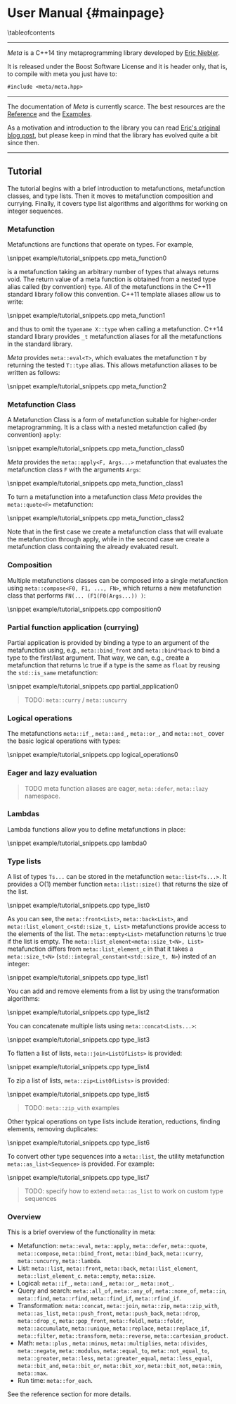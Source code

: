 User Manual       {#mainpage}
===========

\tableofcontents

--------------------------------------------
*Meta* is a C++14 tiny metaprogramming library developed by
[Eric Niebler](https://github.com/ericniebler).

It is released under the Boost Software License and it is header only, that is,
to compile with meta you just have to:

~~~~~~~{.cpp}
#include <meta/meta.hpp>
~~~~~~~

--------------------------------------------

The documentation of *Meta* is currently scarce. The best resources are the
<a href="group__meta.html">Reference</a> and the
<a href="examples.html">Examples</a>.

As a motivation and introduction to the library you can read
[Eric's original blog post](http://ericniebler.com/2014/11/13/tiny-metaprogramming-library/),
but please keep in mind that the library has evolved quite a bit since then.

--------------------------------------------

## Tutorial

The tutorial begins with a brief introduction to metafunctions, metafunction
classes, and type lists. Then it moves to metafunction composition and
currying. Finally, it covers type list algorithms and algorithms for working on
integer sequences.

### Metafunction

Metafunctions are functions that operate on types. For example,

\snippet example/tutorial_snippets.cpp meta_function0

is a metafunction taking an arbitrary number of types that always returns
void. The return value of a meta function is obtained from a nested type alias
called (by convention) `type`. All of the metafunctions in the C++11 standard
library follow this convention. C++11 template aliases allow us to write:

\snippet example/tutorial_snippets.cpp meta_function1

and thus to omit the `typename X::type` when calling a metafunction. C++14
standard library provides `_t` metafunction aliases for all the metafunctions in
the standard library.

*Meta* provides `meta::eval<T>`, which evaluates the metafunction `T` by
 returning the tested `T::type` alias. This allows metafunction aliases to be
 written as follows:

\snippet example/tutorial_snippets.cpp meta_function2

### Metafunction Class

A Metafunction Class is a form of metafunction suitable for higher-order
metaprogramming. It is a class with a nested metafunction called (by convention)
`apply`:

\snippet example/tutorial_snippets.cpp meta_function_class0

*Meta* provides the `meta::apply<F, Args...>` metafunction that evaluates the
 metafunction class `F` with the arguments `Args`:

\snippet example/tutorial_snippets.cpp meta_function_class1

To turn a metafunction into a metafunction class *Meta* provides the
`meta::quote<F>` metafunction:

\snippet example/tutorial_snippets.cpp meta_function_class2

Note that in the first case we create a metafunction class that will evaluate
the metafunction through apply, while in the second case we create a
metafunction class containing the already evaluated result.

### Composition

Multiple metafunctions classes can be composed into a single metafunction using
`meta::compose<F0, F1, ..., FN>`, which returns a new metafunction class that
performs `FN(... (F1(F0(Args...)) )`:

\snippet example/tutorial_snippets.cpp composition0

### Partial function application (currying)

Partial application is provided by binding a type to an argument of the
metafunction using, e.g., `meta::bind_front` and `meta::bind*back` to bind a
type to the first/last argument. That way, we can, e.g., create a metafunction
that returns \c true if a type is the same as `float` by reusing the `std::is_same`
metafunction:

\snippet example/tutorial_snippets.cpp partial_application0

> TODO: `meta::curry` / `meta::uncurry`

### Logical operations

The metafunctions `meta::if_`, `meta::and_`, `meta::or_`, and `meta::not_` cover
the basic logical operations with types:

\snippet example/tutorial_snippets.cpp logical_operations0

### Eager and lazy evaluation

> TODO meta function aliases are eager, `meta::defer`, `meta::lazy` namespace.

### Lambdas

Lambda functions allow you to define metafunctions in place:

\snippet example/tutorial_snippets.cpp lambda0


### Type lists

A list of types `Ts...` can be stored in the metafunction
`meta::list<Ts...>`. It provides a O(1) member function
`meta::list::size()` that returns the size of the list.

\snippet example/tutorial_snippets.cpp type_list0

As you can see, the `meta::front<List>`, `meta::back<List>`, and
`meta::list_element_c<std::size_t, List>` metafunctions provide access to the
elements of the list. The `meta::empty<List>` metafunction returns \c true if
the list is empty. The `meta::list_element<meta::size_t<N>, List>` metafunction
differs from `meta::list_element_c` in that it takes a `meta::size_t<N>`
(`std::integral_constant<std::size_t, N>`) insted of an integer:

\snippet example/tutorial_snippets.cpp type_list1

You can add and remove elements from a list by using the transformation algorithms:

\snippet example/tutorial_snippets.cpp type_list2

You can concatenate multiple lists using `meta::concat<Lists...>`:

\snippet example/tutorial_snippets.cpp type_list3

To flatten a list of lists, `meta::join<ListOfLists>` is provided:

\snippet example/tutorial_snippets.cpp type_list4

To zip a list of lists, `meta::zip<ListOfLists>` is provided:

\snippet example/tutorial_snippets.cpp type_list5

> TODO:  `meta::zip_with` examples

Other typical operations on type lists include iteration, reductions, finding
elements, removing duplicates:

\snippet example/tutorial_snippets.cpp type_list6

To convert other type sequences into a `meta::list`, the utility metafunction
`meta::as_list<Sequence>` is provided. For example:

\snippet example/tutorial_snippets.cpp type_list7

> TODO: specify how to extend `meta::as_list` to work on custom type sequences

### Overview

This is a brief overview of the functionality in meta:

- Metafunction: `meta::eval`, `meta::apply`, `meta::defer`, `meta::quote`,
  `meta::compose`, `meta::bind_front`, `meta::bind_back`, `meta::curry`,
  `meta::uncurry`, `meta::lambda`.
- List: `meta::list`, `meta::front`, `meta::back`, `meta::list_element`,
  `meta::list_element_c`. `meta::empty`, `meta::size`.
- Logical: `meta::if_`, `meta::and_`, `meta::or_`, `meta::not_`.
- Query and search: `meta::all_of`, `meta::any_of`, `meta::none_of`, `meta::in`,
  `meta::find`, `meta::rfind`, `meta::find_if`, `meta::rfind_if`.
- Transformation: `meta::concat`, `meta::join`, `meta::zip`, `meta::zip_with`,
  `meta::as_list`, `meta::push_front`, `meta::push_back`, `meta::drop`,
  `meta::drop_c`, `meta::pop_front`, `meta::foldl`, `meta::foldr`,
  `meta::accumulate`, `meta::unique`, `meta::replace`, `meta::replace_if`,
  `meta::filter`, `meta::transform`, `meta::reverse`, `meta::cartesian_product`.
- Math: `meta::plus` , `meta::minus`, `meta::multiplies`, `meta::divides`,
  `meta::negate`, `meta::modulus`, `meta::equal_to`, `meta::not_equal_to`,
  `meta::greater`, `meta::less`, `meta::greater_equal`, `meta::less_equal`,
  `meta::bit_and`, `meta::bit_or`, `meta::bit_xor`, `meta::bit_not`,
  `meta::min`, `meta::max`.
- Run time: `meta::for_each`.

See the reference section for more details.
